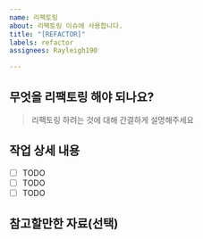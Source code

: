 ```yaml
---
name: 리팩토링
about: 리팩토링 이슈에 사용합니다.
title: "[REFACTOR]"
labels: refactor
assignees: Rayleigh190

---
```


## 무엇을 리팩토링 해야 되나요?

> 리팩토링 하려는 것에 대해 간결하게 설명해주세요

## 작업 상세 내용

- [ ] TODO
- [ ] TODO
- [ ] TODO

## 참고할만한 자료(선택)
